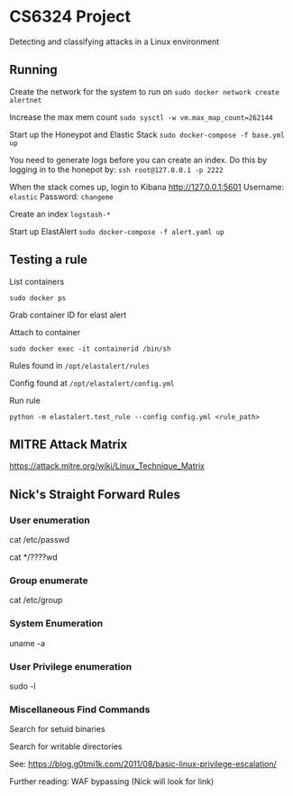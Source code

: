 # CS6324 Project

Detecting and classifying attacks in a Linux environment

## Running

Create the network for the system to run on `sudo docker network create alertnet`

Increase the max mem count `sudo sysctl -w vm.max_map_count=262144`

Start up the Honeypot and Elastic Stack `sudo docker-compose -f base.yml up` 

You need to generate logs before you can create an index. Do this by logging in to the honepot by: `ssh root@127.0.0.1 -p 2222`

When the stack comes up, login to Kibana <http://127.0.0.1:5601> Username: `elastic` Password: `changeme`

Create an index `logstash-*`

Start up ElastAlert `sudo docker-compose -f alert.yaml up`

## Testing a rule

List containers

`sudo docker ps`

Grab container ID for elast alert

Attach to container

`sudo docker exec -it containerid /bin/sh`

Rules found in `/opt/elastalert/rules`

Config found at `/opt/elastalert/config.yml`

Run rule

`python -m elastalert.test_rule --config config.yml <rule_path>`

## MITRE Attack Matrix

https://attack.mitre.org/wiki/Linux_Technique_Matrix

## Nick's Straight Forward Rules

### User enumeration

cat /etc/passwd

cat */????wd

### Group enumerate

cat /etc/group

### System Enumeration

uname -a

### User Privilege enumeration

sudo -l

### Miscellaneous Find Commands

Search for setuid binaries

Search for writable directories

See: https://blog.g0tmi1k.com/2011/08/basic-linux-privilege-escalation/

Further reading: WAF bypassing (Nick will look for link)
